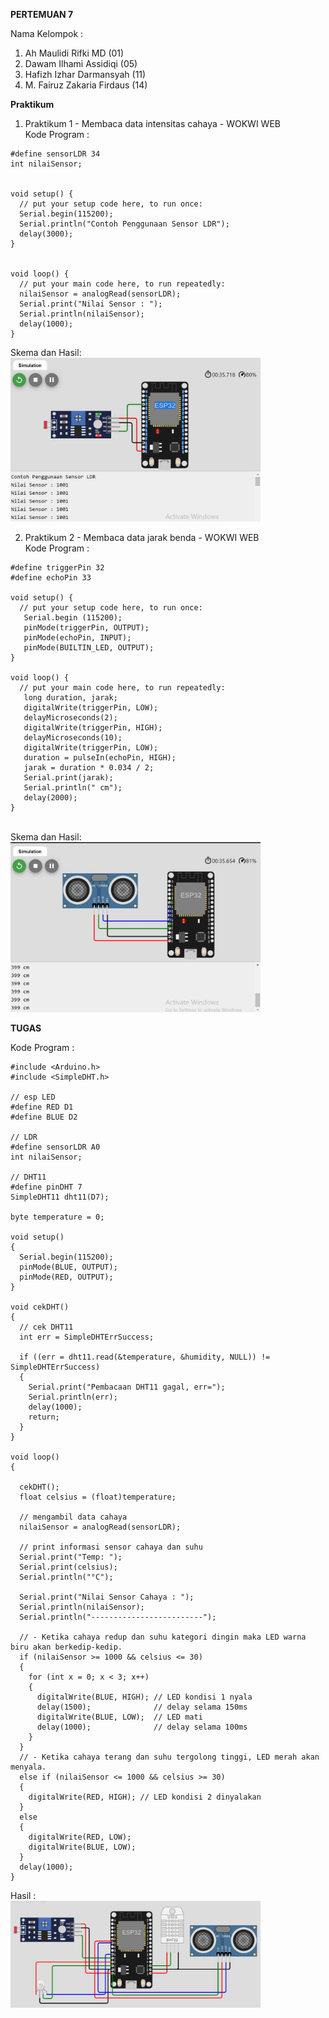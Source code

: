 **PERTEMUAN 7**

Nama Kelompok : 
1. Ah Maulidi Rifki MD (01)
2. Dawam Ilhami Assidiqi (05)
3. Hafizh Izhar Darmansyah (11)
4. M. Fairuz Zakaria Firdaus (14)

**Praktikum**<br>

1. Praktikum 1 - Membaca data intensitas cahaya - WOKWI WEB<br>
Kode Program :
```
#define sensorLDR 34
int nilaiSensor;


void setup() {
  // put your setup code here, to run once:
  Serial.begin(115200);
  Serial.println("Contoh Penggunaan Sensor LDR");
  delay(3000);
}


void loop() {
  // put your main code here, to run repeatedly:
  nilaiSensor = analogRead(sensorLDR);
  Serial.print("Nilai Sensor : ");
  Serial.println(nilaiSensor);
  delay(1000);
}
```
Skema dan Hasil:<br>
<img src="Kelompok6/Skema Hasil.jpg" width="400px">
<br>

2. Praktikum 2 - Membaca data jarak benda - WOKWI WEB<br>
Kode Program :
```
#define triggerPin 32
#define echoPin 33

void setup() {
  // put your setup code here, to run once:
   Serial.begin (115200);
   pinMode(triggerPin, OUTPUT);
   pinMode(echoPin, INPUT);
   pinMode(BUILTIN_LED, OUTPUT);
}

void loop() {
  // put your main code here, to run repeatedly:
   long duration, jarak;
   digitalWrite(triggerPin, LOW);
   delayMicroseconds(2);
   digitalWrite(triggerPin, HIGH);
   delayMicroseconds(10);
   digitalWrite(triggerPin, LOW);
   duration = pulseIn(echoPin, HIGH);
   jarak = duration * 0.034 / 2;
   Serial.print(jarak);
   Serial.println(" cm");
   delay(2000);
}
```
<br>
Skema dan Hasil:<br>
<img src="Kelompok6/Skema Hasil 2.jpg" width="400px">
<br>

**TUGAS**<br>

Kode Program :<br>
```
#include <Arduino.h>
#include <SimpleDHT.h>

// esp LED
#define RED D1
#define BLUE D2

// LDR
#define sensorLDR A0
int nilaiSensor;

// DHT11
#define pinDHT 7
SimpleDHT11 dht11(D7);

byte temperature = 0;

void setup()
{
  Serial.begin(115200);
  pinMode(BLUE, OUTPUT);
  pinMode(RED, OUTPUT);
}

void cekDHT()
{
  // cek DHT11
  int err = SimpleDHTErrSuccess;

  if ((err = dht11.read(&temperature, &humidity, NULL)) != SimpleDHTErrSuccess)
  {
    Serial.print("Pembacaan DHT11 gagal, err=");
    Serial.println(err);
    delay(1000);
    return;
  }
}

void loop()
{

  cekDHT();
  float celsius = (float)temperature;

  // mengambil data cahaya
  nilaiSensor = analogRead(sensorLDR);

  // print informasi sensor cahaya dan suhu
  Serial.print("Temp: ");
  Serial.print(celsius);
  Serial.println("°C");

  Serial.print("Nilai Sensor Cahaya : ");
  Serial.println(nilaiSensor);
  Serial.println("-------------------------");

  // - Ketika cahaya redup dan suhu kategori dingin maka LED warna biru akan berkedip-kedip.
  if (nilaiSensor >= 1000 && celsius <= 30)
  {
    for (int x = 0; x < 3; x++)
    {
      digitalWrite(BLUE, HIGH); // LED kondisi 1 nyala
      delay(1500);              // delay selama 150ms
      digitalWrite(BLUE, LOW);  // LED mati
      delay(1000);              // delay selama 100ms
    }
  }
  // - Ketika cahaya terang dan suhu tergolong tinggi, LED merah akan menyala.
  else if (nilaiSensor <= 1000 && celsius >= 30)
  {
    digitalWrite(RED, HIGH); // LED kondisi 2 dinyalakan
  }
  else
  {
    digitalWrite(RED, LOW);
    digitalWrite(BLUE, LOW);
  }
  delay(1000);
}
```

Hasil :<br>
<img src="Kelompok6/Skema Tugas.jpg" width="400px">